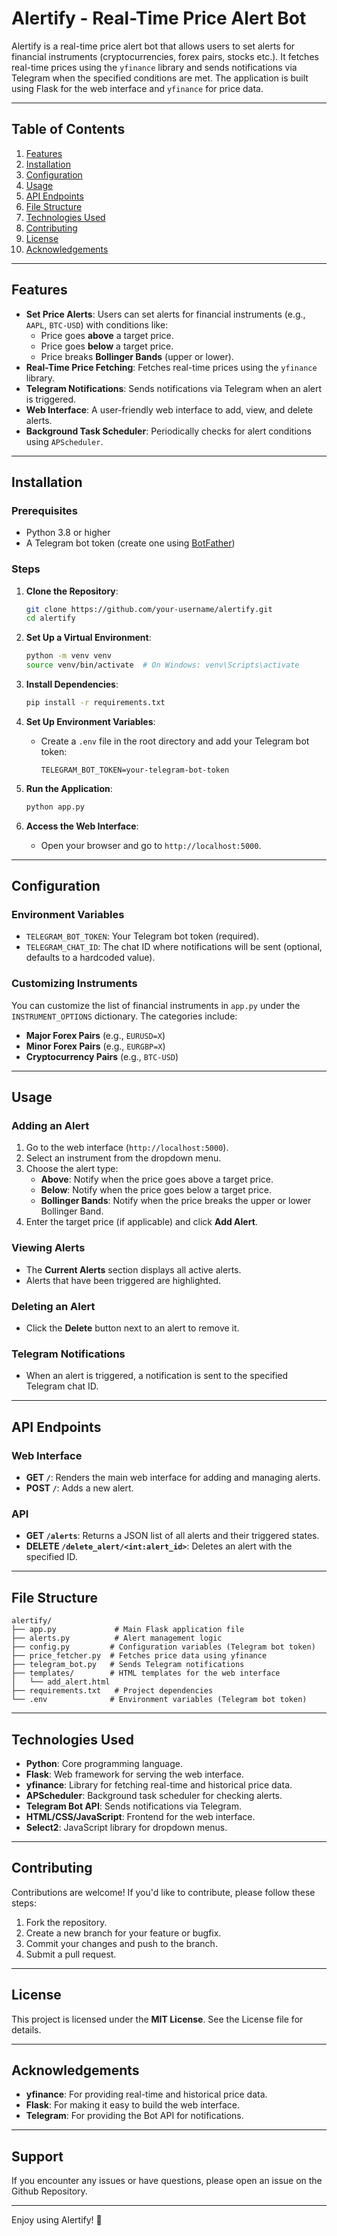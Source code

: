 # Alertify - Real-Time Price Alert Bot

Alertify is a real-time price alert bot that allows users to set alerts for financial instruments (cryptocurrencies, forex pairs, stocks etc.). It fetches real-time prices using the `yfinance` library and sends notifications via Telegram when the specified conditions are met. The application is built using Flask for the web interface and `yfinance` for price data.

---

## Table of Contents
1. [Features](#features)
2. [Installation](#installation)
3. [Configuration](#configuration)
4. [Usage](#usage)
5. [API Endpoints](#api-endpoints)
6. [File Structure](#file-structure)
7. [Technologies Used](#technologies-used)
8. [Contributing](#contributing)
9. [License](#license)
10. [Acknowledgements](#acknowledgements)

---

## Features
- **Set Price Alerts**: Users can set alerts for financial instruments (e.g., `AAPL`, `BTC-USD`) with conditions like:
  - Price goes **above** a target price.
  - Price goes **below** a target price.
  - Price breaks **Bollinger Bands** (upper or lower).
- **Real-Time Price Fetching**: Fetches real-time prices using the `yfinance` library.
- **Telegram Notifications**: Sends notifications via Telegram when an alert is triggered.
- **Web Interface**: A user-friendly web interface to add, view, and delete alerts.
- **Background Task Scheduler**: Periodically checks for alert conditions using `APScheduler`.

---

## Installation

### Prerequisites
- Python 3.8 or higher
- A Telegram bot token (create one using [BotFather](https://core.telegram.org/bots#botfather))

### Steps
1. **Clone the Repository**:
   ```bash
   git clone https://github.com/your-username/alertify.git
   cd alertify
   ```

2. **Set Up a Virtual Environment**:
   ```bash
   python -m venv venv
   source venv/bin/activate  # On Windows: venv\Scripts\activate
   ```

3. **Install Dependencies**:
   ```bash
   pip install -r requirements.txt
   ```

4. **Set Up Environment Variables**:
   - Create a `.env` file in the root directory and add your Telegram bot token:
     ```plaintext
     TELEGRAM_BOT_TOKEN=your-telegram-bot-token
     ```

5. **Run the Application**:
   ```bash
   python app.py
   ```

6. **Access the Web Interface**:
   - Open your browser and go to `http://localhost:5000`.

---

## Configuration

### Environment Variables
- `TELEGRAM_BOT_TOKEN`: Your Telegram bot token (required).
- `TELEGRAM_CHAT_ID`: The chat ID where notifications will be sent (optional, defaults to a hardcoded value).

### Customizing Instruments
You can customize the list of financial instruments in `app.py` under the `INSTRUMENT_OPTIONS` dictionary. The categories include:
- **Major Forex Pairs** (e.g., `EURUSD=X`)
- **Minor Forex Pairs** (e.g., `EURGBP=X`)
- **Cryptocurrency Pairs** (e.g., `BTC-USD`)

---

## Usage

### Adding an Alert
1. Go to the web interface (`http://localhost:5000`).
2. Select an instrument from the dropdown menu.
3. Choose the alert type:
   - **Above**: Notify when the price goes above a target price.
   - **Below**: Notify when the price goes below a target price.
   - **Bollinger Bands**: Notify when the price breaks the upper or lower Bollinger Band.
4. Enter the target price (if applicable) and click **Add Alert**.

### Viewing Alerts
- The **Current Alerts** section displays all active alerts.
- Alerts that have been triggered are highlighted.

### Deleting an Alert
- Click the **Delete** button next to an alert to remove it.

### Telegram Notifications
- When an alert is triggered, a notification is sent to the specified Telegram chat ID.

---

## API Endpoints

### Web Interface
- **GET `/`**: Renders the main web interface for adding and managing alerts.
- **POST `/`**: Adds a new alert.

### API
- **GET `/alerts`**: Returns a JSON list of all alerts and their triggered states.
- **DELETE `/delete_alert/<int:alert_id>`**: Deletes an alert with the specified ID.

---

## File Structure

```
alertify/
├── app.py             # Main Flask application file
├── alerts.py          # Alert management logic
├── config.py         # Configuration variables (Telegram bot token)
├── price_fetcher.py  # Fetches price data using yfinance
├── telegram_bot.py   # Sends Telegram notifications
├── templates/        # HTML templates for the web interface
│   └── add_alert.html
├── requirements.txt   # Project dependencies
└── .env              # Environment variables (Telegram bot token) 
```

---

## Technologies Used
- **Python**: Core programming language.
- **Flask**: Web framework for serving the web interface.
- **yfinance**: Library for fetching real-time and historical price data.
- **APScheduler**: Background task scheduler for checking alerts.
- **Telegram Bot API**: Sends notifications via Telegram.
- **HTML/CSS/JavaScript**: Frontend for the web interface.
- **Select2**: JavaScript library for dropdown menus.

---

## Contributing
Contributions are welcome! If you'd like to contribute, please follow these steps:
1. Fork the repository.
2. Create a new branch for your feature or bugfix.
3. Commit your changes and push to the branch.
4. Submit a pull request.

---

## License
This project is licensed under the **MIT License**. See the License file for details.

---

## Acknowledgements
- **yfinance**: For providing real-time and historical price data.
- **Flask**: For making it easy to build the web interface.
- **Telegram**: For providing the Bot API for notifications.

---

## Support
If you encounter any issues or have questions, please open an issue on the Github Repository.

---

Enjoy using Alertify! 🚀
